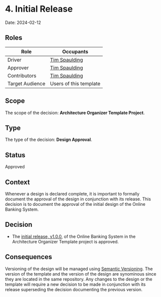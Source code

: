 # 4. Initial Release

Date: 2024-02-12

## Roles

| Role            | Occupants                                     |
| --------------- | --------------------------------------------- |
| Driver          | [Tim Spaulding](https://github.com/tspauld98) |
| Approver        | [Tim Spaulding](https://github.com/tspauld98) |
| Contributors    | [Tim Spaulding](https://github.com/tspauld98) |
| Target Audience | Users of this template                        |

## Scope

The scope of the decision: **Architecture Organizer Template Project**.

## Type

The type of the decision: **Design Approval**.

## Status

Approved

## Context

Whenever a design is declared complete, it is important to formally document the approval of the design in conjunction with its release.  This decision is to document the approval of the initial design of the Online Banking System.

## Decision

* The [initial release, v1.0.0](https://github.com/tspauld98/arch-organizer-template/releases/tag/v1.0.0), of the Online Banking System in the Architecture Organizer Template project is approved.

## Consequences

Versioning of the design will be managed using [Semantic Versioning](https://semver.org/).  The version of the template and the version of the design are synominous since they are located in the same repository.  Any changes to the design or the template will require a new decision to be made in conjunction with its release superseding the decision documenting the previous version.  
